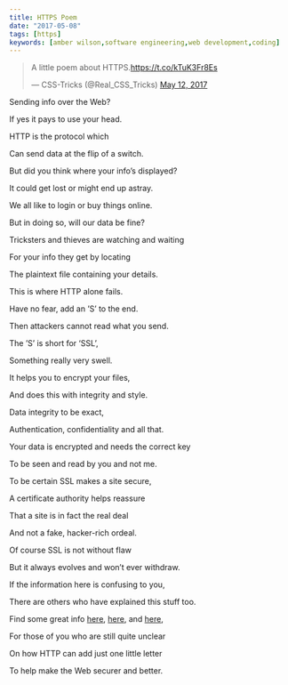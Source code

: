 ```yaml
---
title: HTTPS Poem
date: "2017-05-08"
tags: [https]
keywords: [amber wilson,software engineering,web development,coding]
---
```


 <blockquote class="twitter-tweet" data-lang="en">
        <p lang="en" dir="ltr">A little poem about HTTPS.<a href="https://t.co/kTuK3Fr8Es">https://t.co/kTuK3Fr8Es</a></p>&mdash; CSS-Tricks
        (@Real_CSS_Tricks) <a href="https://twitter.com/Real_CSS_Tricks/status/863091416506839041">May 12, 2017</a>
</blockquote>

Sending info over the Web?

If yes it pays to use your head.

HTTP is the protocol which

Can send data at the flip of a switch.

But did you think where your info’s displayed?

It could get lost or might end up astray.

We all like to login or buy things online.

But in doing so, will our data be fine?

Tricksters and thieves are watching and waiting

For your info they get by locating

The plaintext file containing your details.

This is where HTTP alone fails.

Have no fear, add an ’S’ to the end.

Then attackers cannot read what you send.

The ’S’ is short for ‘SSL’,

Something really very swell.

It helps you to encrypt your files,

And does this with integrity and style.

Data integrity to be exact,

Authentication, confidentiality and all that.

Your data is encrypted and needs the correct key

To be seen and read by you and not me.

To be certain SSL makes a site secure,

A certificate authority helps reassure

That a site is in fact the real deal

And not a fake, hacker-rich ordeal.

Of course SSL is not without flaw

But it always evolves and won’t ever withdraw.

If the information here is confusing to you,

There are others who have explained this stuff too.

Find some great info [here](http://robertheaton.com/2014/03/27/how-does-https-actually-work/), [here](https://www.instantssl.com/ssl-certificate-products/https.html), and [here](https://developer.mozilla.org/en-US/docs/Web/Security),

For those of you who are still quite unclear

On how HTTP can add just one little letter

To help make the Web securer and better.